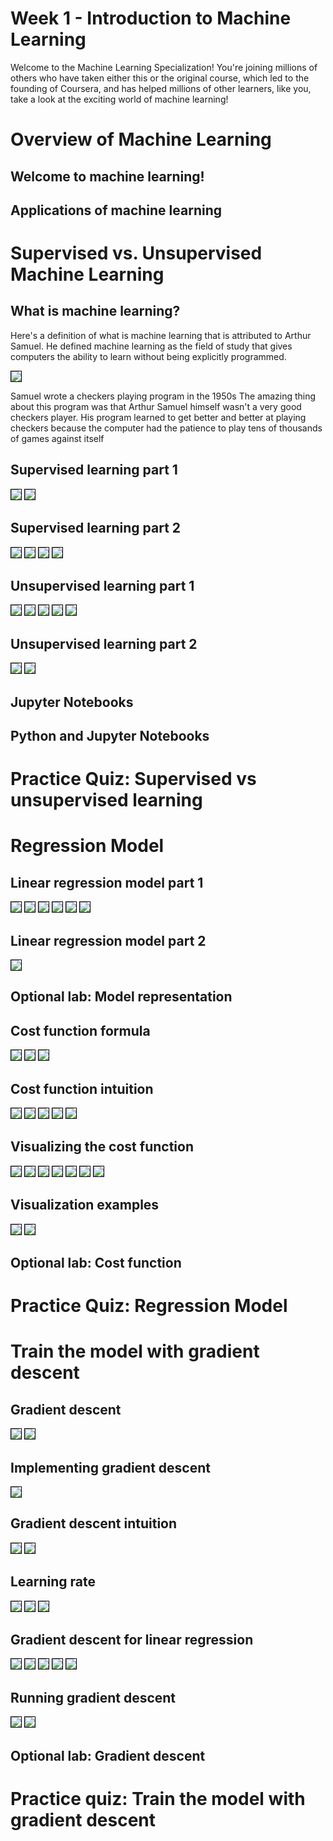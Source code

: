 # Week 1 - Introduction to Machine Learning

Welcome to the Machine Learning Specialization! You're joining millions of others who have taken either this or the original course, which led to the founding of Coursera, and has helped millions of other learners, like you, take a look at the exciting world of machine learning!

# Overview of Machine Learning

## Welcome to machine learning!

## Applications of machine learning

# Supervised vs. Unsupervised Machine Learning

## What is machine learning?

Here's a definition of what is machine learning that is attributed to Arthur Samuel. 
He defined machine learning as the field of study that gives computers the ability to learn without being explicitly programmed.

<img style="border:1px solid black;" src="./w01-03-What_is_machine_learning/img_2023-01-28_07-53-13.png">

Samuel wrote a checkers playing program in the 1950s
The amazing thing about this program was that Arthur Samuel himself wasn't a very good checkers player. 
His program learned to get better and better at playing checkers because the computer had the patience to play tens of thousands of games against itself

## Supervised learning part 1

<img style="border:1px solid black;" src="./w01-04-Supervised_learning_part_1/img_2023-01-28_08-29-03.png">
<img style="border:1px solid black;" src="./w01-04-Supervised_learning_part_1/img_2023-01-28_08-29-26.png">

## Supervised learning part 2

<img style="border:1px solid black;" src="./w01-05-Supervised_learning_part_2/img_2023-01-28_08-33-39.png">
<img style="border:1px solid black;" src="./w01-05-Supervised_learning_part_2/img_2023-01-28_08-33-54.png">
<img style="border:1px solid black;" src="./w01-05-Supervised_learning_part_2/img_2023-01-28_08-34-18.png">
<img style="border:1px solid black;" src="./w01-05-Supervised_learning_part_2/img_2023-01-28_08-34-51.png">

## Unsupervised learning part 1

<img style="border:1px solid black;" src="./w01-06-Unsupervised_learning_part_1/img_2023-01-28_10-05-37.png">
<img style="border:1px solid black;" src="./w01-06-Unsupervised_learning_part_1/img_2023-01-28_10-06-05.png">
<img style="border:1px solid black;" src="./w01-06-Unsupervised_learning_part_1/img_2023-01-28_10-06-39.png">
<img style="border:1px solid black;" src="./w01-06-Unsupervised_learning_part_1/img_2023-01-28_10-07-03.png">
<img style="border:1px solid black;" src="./w01-06-Unsupervised_learning_part_1/img_2023-01-28_10-07-31.png">

## Unsupervised learning part 2

<img style="border:1px solid black;" src="./w01-07-Unsupervised_learning_part_2/img_2023-01-28_10-09-20.png">
<img style="border:1px solid black;" src="./w01-07-Unsupervised_learning_part_2/img_2023-01-28_10-09-48.png">

## Jupyter Notebooks

## Python and Jupyter Notebooks


# Practice Quiz: Supervised vs unsupervised learning


# Regression Model


## Linear regression model part 1

<img style="border:1px solid black;" src="./w01-09-Linear_regression_model_part_1/img_2023-01-28_10-26-26.png">
<img style="border:1px solid black;" src="./w01-09-Linear_regression_model_part_1/img_2023-01-28_10-26-46.png">
<img style="border:1px solid black;" src="./w01-09-Linear_regression_model_part_1/img_2023-01-28_10-27-17.png">
<img style="border:1px solid black;" src="./w01-09-Linear_regression_model_part_1/img_2023-01-28_10-27-39.png">
<img style="border:1px solid black;" src="./w01-09-Linear_regression_model_part_1/img_2023-01-28_10-28-00.png">
<img style="border:1px solid black;" src="./w01-09-Linear_regression_model_part_1/img_2023-01-28_10-29-32.png">

## Linear regression model part 2

<img style="border:1px solid black;" src="./w01-10-Linear_regression_model_part_2/img_2023-01-28_10-31-08.png">

## Optional lab: Model representation

## Cost function formula

<img style="border:1px solid black;" src="./w01-11-Cost_function_formula/img_2023-01-28_10-32-24.png">
<img style="border:1px solid black;" src="./w01-11-Cost_function_formula/img_2023-01-28_10-32-49.png">
<img style="border:1px solid black;" src="./w01-11-Cost_function_formula/img_2023-01-28_10-34-00.png">


## Cost function intuition

<img style="border:1px solid black;" src="./w01-12-Cost_function_intuition/img_2023-01-28_10-35-23.png">
<img style="border:1px solid black;" src="./w01-12-Cost_function_intuition/img_2023-01-28_10-36-01.png">
<img style="border:1px solid black;" src="./w01-12-Cost_function_intuition/img_2023-01-28_10-36-39.png">
<img style="border:1px solid black;" src="./w01-12-Cost_function_intuition/img_2023-01-28_10-37-18.png">
<img style="border:1px solid black;" src="./w01-12-Cost_function_intuition/img_2023-01-28_10-37-48.png">


## Visualizing the cost function

<img style="border:1px solid black;" src="./w01-13-Visualizing_the_cost_function/img_2023-01-28_11-07-17.png">
<img style="border:1px solid black;" src="./w01-13-Visualizing_the_cost_function/img_2023-01-28_11-07-37.png">
<img style="border:1px solid black;" src="./w01-13-Visualizing_the_cost_function/img_2023-01-28_11-07-55.png">
<img style="border:1px solid black;" src="./w01-13-Visualizing_the_cost_function/img_2023-01-28_11-08-06.png">
<img style="border:1px solid black;" src="./w01-13-Visualizing_the_cost_function/img_2023-01-28_11-08-13.png">
<img style="border:1px solid black;" src="./w01-13-Visualizing_the_cost_function/img_2023-01-28_11-08-16.png">
<img style="border:1px solid black;" src="./w01-13-Visualizing_the_cost_function/img_2023-01-28_11-08-51.png">

## Visualization examples

<img style="border:1px solid black;" src="./w01-14-Visualization_examples/img_2023-01-28_11-13-15.png">
<img style="border:1px solid black;" src="./w01-14-Visualization_examples/img_2023-01-28_11-14-26.png">

## Optional lab: Cost function


# Practice Quiz: Regression Model


# Train the model with gradient descent

## Gradient descent

<img style="border:1px solid black;" src="./w01-15-Gradient_descent/img_2023-01-28_11-15-30.png">
<img style="border:1px solid black;" src="./w01-15-Gradient_descent/img_2023-01-28_11-16-02.png">

## Implementing gradient descent

<img style="border:1px solid black;" src="./w01-16-Implementing_gradient_descent/img_2023-01-28_11-18-04.png">

## Gradient descent intuition

<img style="border:1px solid black;" src="./w01-17-Gradient_descent_intuition/img_2023-01-28_11-18-57.png">
<img style="border:1px solid black;" src="./w01-17-Gradient_descent_intuition/img_2023-01-28_11-19-19.png">

## Learning rate

<img style="border:1px solid black;" src="./w01-18-Learning_rate/img_2023-01-28_11-20-40.png">
<img style="border:1px solid black;" src="./w01-18-Learning_rate/img_2023-01-28_11-21-08.png">
<img style="border:1px solid black;" src="./w01-18-Learning_rate/img_2023-01-28_11-21-26.png">

## Gradient descent for linear regression

<img style="border:1px solid black;" src="./w01-19-Gradient_descent_for_linear_regression/img_2023-01-28_11-34-19.png">
<img style="border:1px solid black;" src="./w01-19-Gradient_descent_for_linear_regression/img_2023-01-28_11-34-32.png">
<img style="border:1px solid black;" src="./w01-19-Gradient_descent_for_linear_regression/img_2023-01-28_11-34-44.png">
<img style="border:1px solid black;" src="./w01-19-Gradient_descent_for_linear_regression/img_2023-01-28_11-34-54.png">
<img style="border:1px solid black;" src="./w01-19-Gradient_descent_for_linear_regression/img_2023-01-28_11-35-01.png">


## Running gradient descent

<img style="border:1px solid black;" src="./w01-20-Running_gradient_descent/img_2023-01-28_11-36-49.png">
<img style="border:1px solid black;" src="./w01-20-Running_gradient_descent/img_2023-01-28_11-37-06.png">


## Optional lab: Gradient descent

# Practice quiz: Train the model with gradient descent


